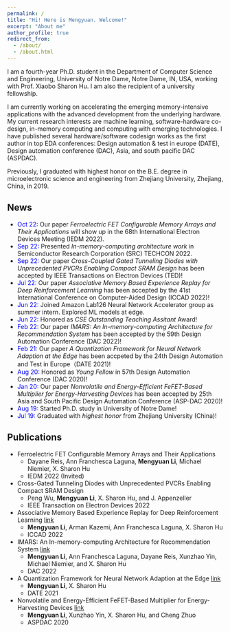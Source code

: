 ```yaml
---
permalink: /
title: "Hi! Here is Mengyuan. Welcome!"
excerpt: "About me"
author_profile: true
redirect_from: 
  - /about/
  - /about.html
---
```

I am a fourth-year Ph.D. student in the Department of Computer Science and Engineering, University of Notre Dame, Notre Dame, IN, USA, working with Prof. Xiaobo Sharon Hu. I am also the recipient of a university fellowship. 

I am currently working on accelerating the emerging memory-intensive applications with the advanced development from the underlying hardware. My current research interests are machine learning, software-hardware co-design, in-memory computing and computing with emerging technologies. I have published several hardware/software codesign works as the first author in top EDA conferences: Design automation & test in europe (DATE), Design automation conference (DAC), Asia, and south pacific DAC (ASPDAC). 

Previously, I graduated with highest honor on the B.E. degree in microelectronic science and engineering from Zhejiang University, Zhejiang, China, in 2019. 

## News
- <span style="color:blue">Oct 22:</span> Our paper *Ferroelectric FET Configurable Memory Arrays and Their Applications* will show up in the 68th International Electron Devices Meeting (IEDM 2022).
- <span style="color:blue">Sep 22:</span> Presented *In-memory-computing architecture work* in Semiconductor Research Corporation (SRC) TECHCON 2022.
- <span style="color:blue">Sep 22:</span>  Our paper *Cross-Coupled Gated Tunneling Diodes with Unprecedented PVCRs Enabling Compact SRAM Design* has been accepted by IEEE Transactions on Electron Devices (TED)!
- <span style="color:blue">Jul 22:</span>   Our paper *Associative Memory Based Experience Replay for Deep Reinforcement Learning* has been accepted by the 41st International Conference on Computer-Aided Design (ICCAD 2022)!
- <span style="color:blue">Jun 22:</span> Joined Amazon Lab126 Neural Network Accelerator group as summer intern. Explored ML models at edge.
- <span style="color:blue">Jun 22:</span> Honored as *CSE Outstanding Teaching Assitant* Award! 
- <span style="color:blue">Feb 22:</span>  Our paper *IMARS: An In-memory-computing Architecture for Recommendation System* has been accepted by the 59th Design Automation Conference (DAC 2022)!
- <span style="color:blue">Feb 21:</span> Our paper *A Quantization Framework for Neural Network Adaption at the Edge* has been accpeted by the 24th Design Automation and Test in Europe（DATE 2021)!
- <span style="color:blue">Aug 20:</span> Honored as *Young Fellow* in 57th Design Automation Conference (DAC 2020)!
- <span style="color:blue">Jan 20:</span> Our paper *Nonvolatile and Energy-Efficient FeFET-Based Multiplier for Energy-Harvesting Devices* has been accepted by 25th Asia and South Pacific Design Automation Conference (ASP-DAC 2020)!
- <span style="color:blue">Aug 19:</span>  Started Ph.D. study in University of Notre Dame!
- <span style="color:blue">Jul 19:</span>  Graduated with *highest honor* from Zhejiang University (China)!

## Publications
- Ferroelectric FET Configurable Memory Arrays and Their Applications
  - Dayane Reis, Ann Franchesca Laguna, **Mengyuan Li**, Michael Niemier, X. Sharon Hu
  - IEDM 2022 (Invited)
- Cross-Gated Tunneling Diodes with Unprecedented PVCRs Enabling Compact SRAM Design
  - Peng Wu, **Mengyuan Li**, X. Sharon Hu, and J. Appenzeller
  - IEEE Transaction on Electron Devices 2022
- Associative Memory Based Experience Replay for Deep Reinforcement Learning [link](https://arxiv.org/abs/2207.07791)
  - **Mengyuan Li**, Arman Kazemi, Ann Franchesca Laguna, X. Sharon Hu
  - ICCAD 2022
- IMARS: An In-memory-computing Architecture for Recommendation System [link](https://arxiv.org/abs/2202.09433)
  - **Mengyuan Li**, Ann Franchesca Laguna, Dayane Reis, Xunzhao Yin, Michael Niemier, and X. Sharon Hu
  - DAC 2022
- A Quantization Framework for Neural Network Adaption at the Edge [link](https://ieeexplore.ieee.org/document/9474037/metrics#metrics)
  - **Mengyuan Li**, X. Sharon Hu
  - DATE 2021
- Nonvolatile and Energy-Efficient FeFET-Based Multiplier for Energy-Harvesting Devices [link](https://ieeexplore.ieee.org/document/9045223)
  - **Mengyuan Li**, Xunzhao Yin, X. Sharon Hu, and Cheng Zhuo
  - ASPDAC 2020

